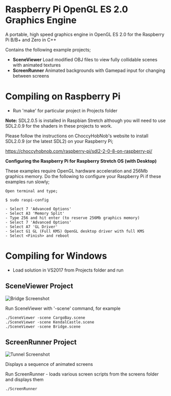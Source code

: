 # Raspberry Pi OpenGL ES 2.0 Graphics Engine

A portable, high speed graphics engine in OpenGL ES 2.0 for the Raspberry Pi B/B+ and Zero in C++

Contains the following example projects;

 - **SceneViewer** Load modified OBJ files to view fully collidable scenes with animated textures
 - **ScreenRunner** Animated backgrounds with Gamepad input for changing between screens
    
# Compiling on Raspberry Pi

 - Run 'make' for particular project in Projects folder
 
 **Note:** SDL2.0.5 is installed in Raspbian Stretch although you will need to use SDL2.0.9 for the shaders in these projects to work.
 
 Please follow the instructions on ChoccyHobNob's website to install SDL2.0.9 (or the latest SDL2) on your Raspberry Pi;
 
 https://choccyhobnob.com/raspberry-pi/sdl2-2-0-8-on-raspberry-pi/
 

**Configuring the Raspberry Pi for Raspberry Stretch OS (with Desktop)**

These examples require OpenGL hardware acceleration and 256Mb graphics memory. Do the following to configure your Raspberry Pi if these examples run slowly;

    Open terminal and type;

    $ sudo raspi-config

    - Select 7 'Advanced Options'
    - Select A3 'Memory Split'
    - Type 256 and hit enter (to reserve 256Mb graphics memory)
    - Select 7 'Advanced Options'
    - Select A7 'GL Driver'
    - Select G1 GL (Full KMS) OpenGL desktop driver with full KMS
    - Select <Finish> and reboot
    
# Compiling for Windows

 - Load solution in VS2017 from Projects folder and run
 
## SceneViewer Project

![Bridge Screenshot](http://www.skillmanmedia.com/images/bridge7.jpg)

Run SceneViewer with '-scene' command, for example

    ./SceneViewer -scene CargoBay.scene
    ./SceneViewer -scene KendalCastle.scene
    ./SceneViewer -scene Bridge.scene
  
## ScreenRunner Project

![Tunnel Screenshot](http://www.skillmanmedia.com/images/hextunnel.jpg)

Displays a sequence of animated screens

Run ScreenRunner - loads various screen scripts from the screens folder and displays them

    ./ScreenRunner

